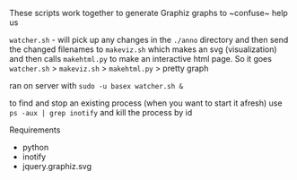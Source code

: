 These scripts work together to generate Graphiz graphs to ~confuse~ help us

`watcher.sh` - will pick up any changes in the `./anno` directory and then send the changed filenames to `makeviz.sh` which makes an svg (visualization) and then calls `makehtml.py` to make an interactive html page. So it goes `watcher.sh` > `makeviz.sh` > `makehtml.py` > pretty graph

ran on server with `sudo -u basex watcher.sh &`

to find and stop an existing process (when you want to start it afresh) use `ps -aux | grep inotify` and kill the process by id

Requirements
* python
* inotify
* jquery.graphiz.svg 
